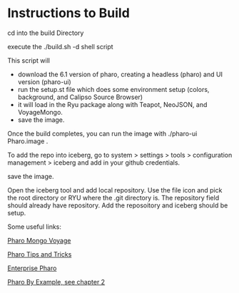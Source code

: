 # Instructions to Build

cd into the build Directory

execute the ./build.sh -d shell script

This script will
* download the 6.1 version of pharo, creating a headless (pharo) and UI version (pharo-ui)
* run the setup.st file which does some environment setup (colors, background, and Calipso Source Browser)
* it will load in the Ryu package along with Teapot, NeoJSON, and VoyageMongo.
* save the image.

Once the build completes, you can run the image with ./pharo-ui Pharo.image .

To add the repo into iceberg, go to system > settings > tools > configuration management > iceberg
and add in your github credentials.

save the image.

Open the iceberg tool and add local repository. Use the file icon and pick the root directory or RYU where the .git directory is. The repository field should already have repository. Add the
reposoitory and iceberg should be setup.

Some useful links:

[Pharo Mongo Voyage](https://files.pharo.org/books-pdfs/booklet-Voyage/2018-05-05-Voyage.pdf)

[Pharo Tips and Tricks](https://files.pharo.org/books-pdfs/booklet-TipsAndTricks/2017-10-29-TipsAndTricks.pdf)

[Enterprise Pharo](http://files.pharo.org/books-pdfs/entreprise-pharo/2016-10-06-EnterprisePharo.pdf)

[Pharo By Example, see chapter 2](http://files.pharo.org/books-pdfs/updated-pharo-by-example/2017-01-14-UpdatedPharoByExample.pdf)
